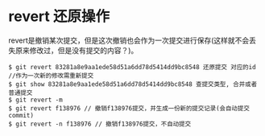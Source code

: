 # revert 还原操作
revert是撤销某次提交，但是这次撤销也会作为一次提交进行保存(这样就不会丢失原来修改过，但是没有提交的内容？)。
```shell
$ git revert 83281a8e9aa1ede58d51a6dd78d5414dd9bc8548 还原提交 对应的id //作为一次新的修改需重新提交
$ git show 83281a8e9aa1ede58d51a6dd78d5414dd9bc8548 查提交类型, 合并或者普通提交
$ git revert -m
$ git revert f138976 // 撤销f138976提交，并生成一份新的提交记录(会自动提交 commit)
$ git revert -n f138976 // 撤销f138976提交，不自动提交
```
#
